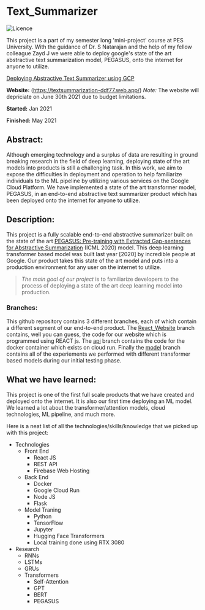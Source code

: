 # Text_Summarizer
<img alt="Licence" src="https://img.shields.io/github/license/Harsh188/Text_Summarizer">

This project is a part of my semester long 'mini-project' course at PES University. With the guidance of Dr. S Natarajan and the help of my fellow colleague Zayd J we were able to deploy google's state of the art abstractive text summarization model, PEGASUS, onto the internet for anyone to utilize.

[Deploying Abstractive Text Summarizer using GCP](https://docs.google.com/document/d/1_JBpDAIm8TGt2jCxjqpMoZqW_TU3s77H2RT-eP06HGI/edit?usp=sharing)

**Website:** (https://textsummarization-ddf77.web.app/)
*Note:* The website will depriciate on June 30th 2021 due to budget limitations.

**Started:** Jan 2021

**Finished:** May 2021

## Abstract: ##

Although emerging technology and a surplus of data are resulting in ground breaking research in the field of deep learning, deploying state of the art models into products is still a challenging task. In this work, we aim to expose the difficulties in deployment and operation to help familiarize individuals to the ML pipeline by utilizing various services on the Google Cloud Platform. We have implemented a state of the art transformer model, PEGASUS, in an end-to-end abstractive text summarizer product which has been deployed onto the internet for anyone to utilize.

## Description: ##

This project is a fully scalable end-to-end abstractive summarizer built on the state of the art [PEGASUS: Pre-training with Extracted Gap-sentences for Abstractive Summarization](https://arxiv.org/pdf/1912.08777.pdf) (ICML 2020) model. This deep learning transformer based model was built last year [2020] by incredible people at Google. Our product takes this state of the art model and puts into a production environment for any user on the internet to utilize. 

> *The main goal of our project* is to familiarize developers to the process of deploying a state of the art deep learning model into production.

### Branches: ###

This github repository contains 3 different branches, each of which contain a different segment of our end-to-end product. The [React_Website](https://github.com/Harsh188/Text_Summarizer/tree/React_Website) branch contains, well you can guess, the code for our website which is programmed using REACT js. The [api](https://github.com/Harsh188/Text_Summarizer/tree/api) branch contains the code for the docker container which exists on cloud run. Finally the [model](https://github.com/Harsh188/Text_Summarizer/tree/model) branch contains all of the experiements we performed with different transformer based models during our initial testing phase.

## What we have learned: ##

This project is one of the first full scale products that we have created and deployed onto the internet. It is also our first time deploying an ML model. We learned a lot about the transformer/attention models, cloud technologies, ML pipeline, and much more.

Here is a neat list of all the technologies/skills/knowledge that we picked up with this project:

- Technologies
  - Front End
    - React JS
    - REST API
    - Firebase Web Hosting
  - Back End
    - Docker
    - Google Cloud Run
    - Node JS
    - Flask
  - Model Traning
    - Python
    - TensorFlow
    - Jupyter
    - Hugging Face Transformers
    - Local training done using RTX 3080
- Research
  - RNNs
  - LSTMs
  - GRUs
  - Transformers
    - Self-Attention
    - GPT
    - BERT
    - PEGASUS
